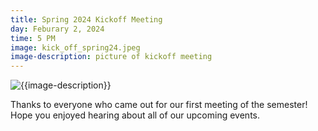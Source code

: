 ```yaml
---
title: Spring 2024 Kickoff Meeting
day: Feburary 2, 2024
time: 5 PM
image: kick_off_spring24.jpeg
image-description: picture of kickoff meeting
---
```

![{{image-description}}]({{page.image}})

Thanks to everyone who came out for our first meeting of the semester! Hope you enjoyed hearing about all of our upcoming events. 
